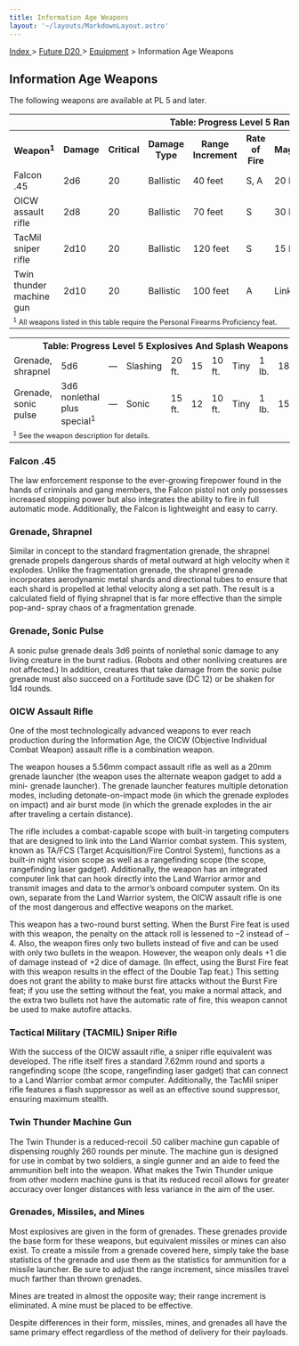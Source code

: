 ```yaml
---
title: Information Age Weapons
layout: '~/layouts/MarkdownLayout.astro'
---
```


[ Index ](/) > [ Future D20 ](/future.d20.srd) > [Equipment](/future.d20.srd/equipment) > Information Age Weapons

## Information Age Weapons

The following weapons are available at PL 5 and later.


<table> <tr><th colspan="11">Table: Progress Level 5 Ranged Weapons</th></tr> <tr><th>Weapon<sup>1</sup></th><th>Damage</th><th>Critical</th><th>Damage Type</th><th>Range Increment</th><th>Rate of Fire</th><th>Magazine</th><th>Size</th><th>Weight</th><th>Purchase DC</th><th>Restriction</th></tr> <tr><td>Falcon .45</td><td>2d6</td><td>20</td><td>Ballistic</td><td>40 feet</td><td>S, A</td><td>20 box</td><td>Medium</td><td>2.5 lb.</td><td>18 </td><td>Lic (+1)</td></tr> <tr class="shaded"><td>OICW assault rifle</td><td>2d8</td><td>20</td><td>Ballistic</td><td>70 feet</td><td>S</td><td>30 box</td><td>Large</td><td>18 lb.</td><td>26 </td><td>Mil (+3)</td></tr> <tr><td>TacMil sniper rifle</td><td>2d10</td><td>20</td><td>Ballistic</td><td>120 feet</td><td>S</td><td>15 box</td><td>Large</td><td>14 lb.</td><td>21 </td><td>Res (+2)</td></tr> <tr class="shaded"><td>Twin thunder machine gun</td><td>2d10</td><td>20</td><td>Ballistic</td><td>100 feet</td><td>A</td><td>Linked</td><td>Huge</td><td>42 lb.</td><td>22 </td><td>Mil (+3)</td></tr> <tr><td colspan="11" style="text-align: left; font-size: .8em"><sup>1</sup> All weapons listed in this table require the Personal Firearms Proficiency feat.</td></tr> </table>
 
<table> <tr><th colspan="11">Table: Progress Level 5 Explosives And Splash Weapons</th></tr> <tr><td>Grenade, shrapnel</td><td>5d6</td><td>—</td><td>Slashing</td><td>20 ft.</td><td>15</td><td>10 ft.</td><td>Tiny</td><td>1 lb.</td><td>18</td><td>Mil (+3)</td></tr> <tr class="shaded"><td>Grenade, sonic pulse</td><td>3d6 nonlethal plus special<sup>1</sup></td><td>—</td><td>Sonic</td><td>15 ft.</td><td>12</td><td>10 ft.</td><td>Tiny</td><td>1 lb.</td><td>15</td><td>Res (+2)</td></tr> <tr><td colspan="11" style="text-align: left; font-size: .8em"><sup>1</sup> See the weapon description for details.</td></tr> </table>


### Falcon .45

The law enforcement response to the ever-growing firepower found in the hands
of criminals and gang members, the Falcon pistol not only possesses increased
stopping power but also integrates the ability to fire in full automatic mode.
Additionally, the Falcon is lightweight and easy to carry.

### Grenade, Shrapnel

Similar in concept to the standard fragmentation grenade, the shrapnel grenade
propels dangerous shards of metal outward at high velocity when it explodes.
Unlike the fragmentation grenade, the shrapnel grenade incorporates
aerodynamic metal shards and directional tubes to ensure that each shard is
propelled at lethal velocity along a set path. The result is a calculated
field of flying shrapnel that is far more effective than the simple pop-and-
spray chaos of a fragmentation grenade.

### Grenade, Sonic Pulse

A sonic pulse grenade deals 3d6 points of nonlethal sonic damage to any living
creature in the burst radius. (Robots and other nonliving creatures are not
affected.) In addition, creatures that take damage from the sonic pulse
grenade must also succeed on a Fortitude save (DC 12) or be shaken for 1d4
rounds.

### OICW Assault Rifle

One of the most technologically advanced weapons to ever reach production
during the Information Age, the OICW (Objective Individual Combat Weapon)
assault rifle is a combination weapon.

The weapon houses a 5.56mm compact assault rifle as well as a 20mm grenade
launcher (the weapon uses the alternate weapon gadget to add a mini- grenade
launcher). The grenade launcher features multiple detonation modes, including
detonate-on-impact mode (in which the grenade explodes on impact) and air
burst mode (in which the grenade explodes in the air after traveling a certain
distance).

The rifle includes a combat-capable scope with built-in targeting computers
that are designed to link into the Land Warrior combat system. This system,
known as TA/FCS (Target Acquisition/Fire Control System), functions as a
built-in night vision scope as well as a rangefinding scope (the scope,
rangefinding laser gadget). Additionally, the weapon has an integrated
computer link that can hook directly into the Land Warrior armor and transmit
images and data to the armor’s onboard computer system. On its own, separate
from the Land Warrior system, the OICW assault rifle is one of the most
dangerous and effective weapons on the market.

This weapon has a two-round burst setting. When the Burst Fire feat is used
with this weapon, the penalty on the attack roll is lessened to –2 instead of
–4. Also, the weapon fires only two bullets instead of five and can be used
with only two bullets in the weapon. However, the weapon only deals +1 die of
damage instead of +2 dice of damage. (In effect, using the Burst Fire feat
with this weapon results in the effect of the Double Tap feat.) This setting
does not grant the ability to make burst fire attacks without the Burst Fire
feat; if you use the setting without the feat, you make a normal attack, and
the extra two bullets not have the automatic rate of fire, this weapon cannot
be used to make autofire attacks.

### Tactical Military (TACMIL) Sniper Rifle

With the success of the OICW assault rifle, a sniper rifle equivalent was
developed. The rifle itself fires a standard 7.62mm round and sports a
rangefinding scope (the scope, rangefinding laser gadget) that can connect to
a Land Warrior combat armor computer. Additionally, the TacMil sniper rifle
features a flash suppressor as well as an effective sound suppressor, ensuring
maximum stealth.

### Twin Thunder Machine Gun

The Twin Thunder is a reduced-recoil .50 caliber machine gun capable of
dispensing roughly 260 rounds per minute. The machine gun is designed for use
in combat by two soldiers, a single gunner and an aide to feed the ammunition
belt into the weapon. What makes the Twin Thunder unique from other modern
machine guns is that its reduced recoil allows for greater accuracy over
longer distances with less variance in the aim of the user.

### Grenades, Missiles, and Mines

Most explosives are given in the form of grenades. These grenades provide the
base form for these weapons, but equivalent missiles or mines can also exist.
To create a missile from a grenade covered here, simply take the base
statistics of the grenade and use them as the statistics for ammunition for a
missile launcher. Be sure to adjust the range increment, since missiles travel
much farther than thrown grenades.

Mines are treated in almost the opposite way; their range increment is
eliminated. A mine must be placed to be effective.

Despite differences in their form, missiles, mines, and grenades all have the
same primary effect regardless of the method of delivery for their payloads.

